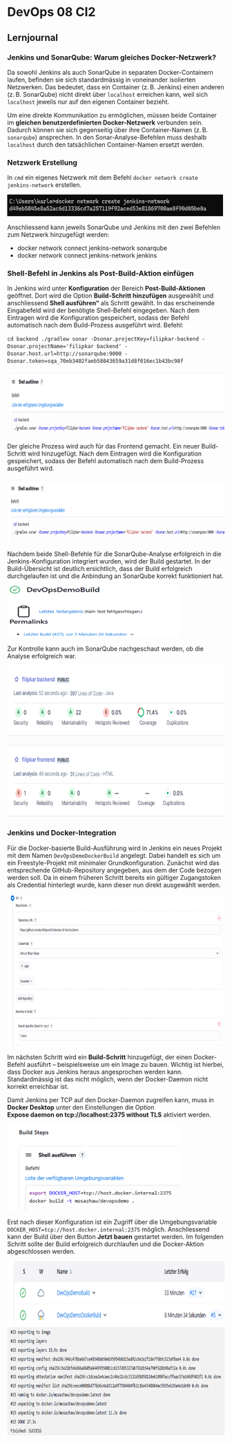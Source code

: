 # DevOps 08 CI2

## Lernjournal

### Jenkins und SonarQube: Warum gleiches Docker-Netzwerk?

Da sowohl Jenkins als auch SonarQube in separaten Docker-Containern laufen, befinden sie sich standardmässig in voneinander isolierten Netzwerken. Das bedeutet, dass ein Container (z. B. Jenkins) einen anderen (z. B. SonarQube) nicht direkt über `localhost` erreichen kann, weil sich `localhost` jeweils nur auf den eigenen Container bezieht.

Um eine direkte Kommunikation zu ermöglichen, müssen beide Container im **gleichen benutzerdefinierten Docker-Netzwerk** verbunden sein. Dadurch können sie sich gegenseitig über ihre Container-Namen (z. B. `sonarqube`) ansprechen. In den Sonar-Analyse-Befehlen muss deshalb `localhost` durch den tatsächlichen Container-Namen ersetzt werden.

### Netzwerk Erstellung 

In `cmd` ein eigenes Netzwerk mit dem Befehl `docker network create jenkins-network` erstellen.

<img src="images/1.png" height="50" width="500">

Anschliessend kann jeweils SonarQube und Jenkins mit den zwei Befehlen zum Netzwerk hinzugefügt werden:

- docker network connect jenkins-network sonarqube
- docker network connect jenkins-network jenkins



### Shell-Befehl in Jenkins als Post-Build-Aktion einfügen

In Jenkins wird unter **Konfiguration** der Bereich **Post-Build-Aktionen** geöffnet. Dort wird die Option **Build-Schritt hinzufügen** ausgewählt und anschliessend **Shell ausführen“** als Schritt gewählt. In das erscheinende Eingabefeld wird der benötigte Shell-Befehl eingegeben. Nach dem Eintragen wird die Konfiguration gespeichert, sodass der Befehl automatisch nach dem Build-Prozess ausgeführt wird. Befehl: 

`cd backend ./gradlew sonar -Dsonar.projectKey=filipkar-backend -Dsonar.projectName='filipkar backend' -Dsonar.host.url=http://sonarqube:9000 -Dsonar.token=sqa_70eb3402faeb58043659a31d8f016ec1b43bc98f`

<img src="images/2.png" height="150" width="800">

Der gleiche Prozess wird auch für das Frontend gemacht. Ein neuer Build-Schritt wird hinzugefügt. Nach dem Eintragen wird die Konfiguration gespeichert, sodass der Befehl automatisch nach dem Build-Prozess ausgeführt wird.

<img src="images/3.1.png" height="150" width="800">

Nachdem beide Shell-Befehle für die SonarQube-Analyse erfolgreich in die Jenkins-Konfiguration integriert wurden, wird der Build gestartet. In der Build-Übersicht ist deutlich ersichtlich, dass der Build erfolgreich durchgelaufen ist und die Anbindung an SonarQube korrekt funktioniert hat.

<img src="images/3.2.png" height="120" width="400">

Zur Kontrolle kann auch im SonarQube nachgeschaut werden, ob die Analyse erfolgreich war.


<img src="images/3.png" height="350" width="600">


### Jenkins und Docker-Integration

Für die Docker-basierte Build-Ausführung wird in Jenkins ein neues Projekt mit dem Namen `DevOpsDemoDockerBuild` angelegt. Dabei handelt es sich um ein Freestyle-Projekt mit minimaler Grundkonfiguration. Zunächst wird das entsprechende GitHub-Repository angegeben, aus dem der Code bezogen werden soll. Da in einem früheren Schritt bereits ein gültiger Zugangstoken als Credential hinterlegt wurde, kann dieser nun direkt ausgewählt werden.

<img src="images/5.png" height="350" width="800">

Im nächsten Schritt wird ein **Build-Schritt** hinzugefügt, der einen Docker-Befehl ausführt – beispielsweise um ein Image zu bauen. Wichtig ist hierbei, dass Docker aus Jenkins heraus angesprochen werden kann. Standardmässig ist das nicht möglich, wenn der Docker-Daemon nicht korrekt erreichbar ist.

Damit Jenkins per TCP auf den Docker-Daemon zugreifen kann, muss in **Docker Desktop** unter den Einstellungen die Option  
**Expose daemon on tcp://localhost:2375 without TLS** aktiviert werden.

<img src="images/6.png" height="200" width="400">

Erst nach dieser Konfiguration ist ein Zugriff über die Umgebungsvariable `DOCKER_HOST=tcp://host.docker.internal:2375` möglich. Anschliessend kann der Build über den Button **Jetzt bauen** gestartet werden. Im folgenden Schritt sollte der Build erfolgreich durchlaufen und die Docker-Aktion abgeschlossen werden.

<img src="images/7.png" height="150" width="650">

<img src="images/8.png" height="250" width="650">


